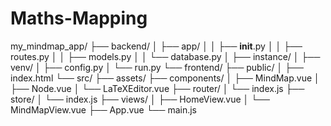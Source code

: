 # Maths-Mapping

my_mindmap_app/
├── backend/
│   ├── app/
│   │   ├── __init__.py
│   │   ├── routes.py
│   │   ├── models.py
│   │   └── database.py
│   ├── instance/
│   ├── venv/
│   ├── config.py
│   └── run.py
└── frontend/
    ├── public/
    │   ├── index.html
    └── src/
        ├── assets/
        ├── components/
        │   ├── MindMap.vue
        │   ├── Node.vue
        │   └── LaTeXEditor.vue
        ├── router/
        │   └── index.js
        ├── store/
        │   └── index.js
        ├── views/
        │   ├── HomeView.vue
        │   └── MindMapView.vue
        ├── App.vue
        └── main.js
